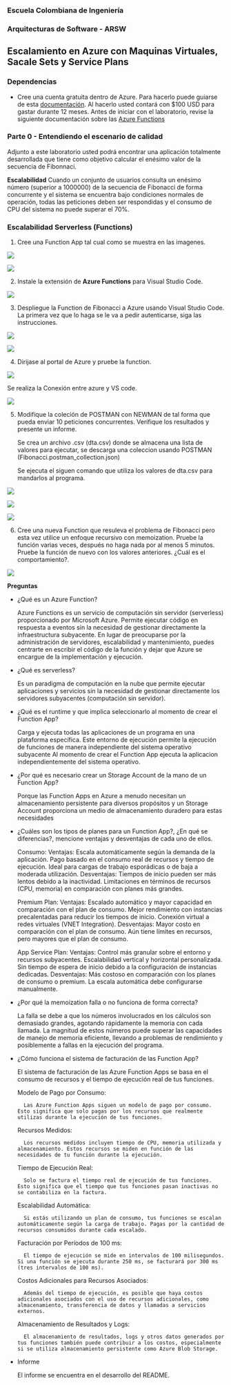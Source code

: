 ### Escuela Colombiana de Ingeniería
### Arquitecturas de Software - ARSW

## Escalamiento en Azure con Maquinas Virtuales, Sacale Sets y Service Plans

### Dependencias
* Cree una cuenta gratuita dentro de Azure. Para hacerlo puede guiarse de esta [documentación](https://azure.microsoft.com/es-es/free/students/). Al hacerlo usted contará con $100 USD para gastar durante 12 meses.
Antes de iniciar con el laboratorio, revise la siguiente documentación sobre las [Azure Functions](https://www.c-sharpcorner.com/article/an-overview-of-azure-functions/)

### Parte 0 - Entendiendo el escenario de calidad

Adjunto a este laboratorio usted podrá encontrar una aplicación totalmente desarrollada que tiene como objetivo calcular el enésimo valor de la secuencia de Fibonnaci.

**Escalabilidad**
Cuando un conjunto de usuarios consulta un enésimo número (superior a 1000000) de la secuencia de Fibonacci de forma concurrente y el sistema se encuentra bajo condiciones normales de operación, todas las peticiones deben ser respondidas y el consumo de CPU del sistema no puede superar el 70%.

### Escalabilidad Serverless (Functions)

1. Cree una Function App tal cual como se muestra en las  imagenes.

![](images/part3/part3-function-config.png)

![](images/part3/part3-function-configii.png)

2. Instale la extensión de **Azure Functions** para Visual Studio Code.

![](images/part3/part3-install-extension.png)

3. Despliegue la Function de Fibonacci a Azure usando Visual Studio Code. La primera vez que lo haga se le va a pedir autenticarse, siga las instrucciones.

![](images/part3/part3-deploy-function-1.png)

![](images/part3/part3-deploy-function-2.png)

4. Dirijase al portal de Azure y pruebe la function.

![](images/part3/part3-test-function.png)

Se realiza la Conexión entre azure y VS code.

![](images/lab10_1.png)

5. Modifique la coleción de POSTMAN con NEWMAN de tal forma que pueda enviar 10 peticiones concurrentes. Verifique los resultados y presente un informe.

    Se crea un archivo .csv (dta.csv) donde se almacena una lista de valores para ejecutar, se descarga una coleccion usando POSTMAN (Fibonacci.postman_collection.json)

    Se ejecuta el siguen comando que utiliza los valores de dta.csv para mandarlos al programa.

![](images/lab10_2.png)

![](images/lab10_3.png)

![](images/lab10_4.png)

6. Cree una nueva Function que resuleva el problema de Fibonacci pero esta vez utilice un enfoque recursivo con memoization. Pruebe la función varias veces, después no haga nada por al menos 5 minutos. Pruebe la función de nuevo con los valores anteriores. ¿Cuál es el comportamiento?.



![](images/lab10_5.png)

**Preguntas**

* ¿Qué es un Azure Function?

    Azure Functions es un servicio de computación sin servidor (serverless) proporcionado por Microsoft Azure. Permite ejecutar código en respuesta a eventos sin la necesidad de gestionar directamente la infraestructura subyacente. En lugar de preocuparse por la administración de servidores, escalabilidad y mantenimiento, puedes centrarte en escribir el código de la función y dejar que Azure se encargue de la implementación y ejecución.

* ¿Qué es serverless?

    Es un paradigma de computación en la nube que permite ejecutar aplicaciones y servicios sin la necesidad de gestionar directamente los servidores subyacentes (computación sin servidor).

* ¿Qué es el runtime y que implica seleccionarlo al momento de crear el Function App?

    Carga y ejecuta todas las aplicaciones de un programa en una plataforma específica. Este entorno de ejecución permite la ejecución de funciones de manera independiente del sistema operativo subyacente
    Al momento de crear el Function App ejecuta la aplicacion independientemente del sistema operativo.

* ¿Por qué es necesario crear un Storage Account de la mano de un Function App?

    Porque las Function Apps en Azure a menudo necesitan un almacenamiento persistente para diversos propósitos y un Storage Account proporciona un medio de almacenamiento duradero para estas necesidades

* ¿Cuáles son los tipos de planes para un Function App?, ¿En qué se diferencias?, mencione ventajas y desventajas de cada uno de ellos.

    Consumo:
        Ventajas:
            Escala automáticamente según la demanda de la aplicación.
            Pago basado en el consumo real de recursos y tiempo de ejecución.
            Ideal para cargas de trabajo esporádicas o de baja a moderada utilización.
        Desventajas:
            Tiempos de inicio pueden ser más lentos debido a la inactividad.
            Limitaciones en términos de recursos (CPU, memoria) en comparación con planes más grandes.

    Premium Plan:
        Ventajas:
            Escalado automático y mayor capacidad en comparación con el plan de consumo.
            Mejor rendimiento con instancias precalentadas para reducir los tiempos de inicio.
            Conexión virtual a redes virtuales (VNET Integration).
        Desventajas:
            Mayor costo en comparación con el plan de consumo.
            Aún tiene límites en recursos, pero mayores que el plan de consumo.

    App Service Plan:
        Ventajas:
            Control más granular sobre el entorno y recursos subyacentes.
            Escalabilidad vertical y horizontal personalizada.
            Sin tiempo de espera de inicio debido a la configuración de instancias dedicadas.
        Desventajas:
            Más costoso en comparación con los planes de consumo o premium.
            La escala automática debe configurarse manualmente.


* ¿Por qué la memoization falla o no funciona de forma correcta?

    La falla se debe a que los números involucrados en los cálculos son demasiado grandes, agotando rápidamente la memoria con cada llamada. La magnitud de estos números puede superar las capacidades de manejo de memoria eficiente, llevando a problemas de rendimiento y posiblemente a fallas en la ejecución del programa.

* ¿Cómo funciona el sistema de facturación de las Function App?

    El sistema de facturación de las Azure Function Apps se basa en el consumo de recursos y el tiempo de ejecución real de tus funciones.

    Modelo de Pago por Consumo:

        Las Azure Function Apps siguen un modelo de pago por consumo. Esto significa que solo pagas por los recursos que realmente utilizas durante la ejecución de tus funciones.

    Recursos Medidos:

        Los recursos medidos incluyen tiempo de CPU, memoria utilizada y almacenamiento. Estos recursos se miden en función de las necesidades de tu función durante la ejecución.

    Tiempo de Ejecución Real:

        Solo se factura el tiempo real de ejecución de tus funciones. Esto significa que el tiempo que tus funciones pasan inactivas no se contabiliza en la factura.

    Escalabilidad Automática:

        Si estás utilizando un plan de consumo, tus funciones se escalan automáticamente según la carga de trabajo. Pagas por la cantidad de recursos consumidos durante cada escalado.

    Facturación por Períodos de 100 ms:

        El tiempo de ejecución se mide en intervalos de 100 milisegundos. Si una función se ejecuta durante 250 ms, se facturará por 300 ms (tres intervalos de 100 ms).

    Costos Adicionales para Recursos Asociados:

        Además del tiempo de ejecución, es posible que haya costos adicionales asociados con el uso de recursos adicionales, como almacenamiento, transferencia de datos y llamadas a servicios externos.

    Almacenamiento de Resultados y Logs:

        El almacenamiento de resultados, logs y otros datos generados por tus funciones también puede contribuir a los costos, especialmente si se utiliza almacenamiento persistente como Azure Blob Storage.

* Informe

    El informe se encuentra en el desarrollo del README.
